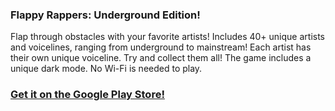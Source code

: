 ### Flappy Rappers: Underground Edition!
 Flap through obstacles with your favorite artists! Includes 40+ unique artists and voicelines, ranging from underground to mainstream! Each artist has their own unique voiceline. Try and collect them all! The game includes a unique dark mode. No Wi-Fi is needed to play.
### [Get it on the Google Play Store!](https://play.google.com/store/apps/details?id=com.jadev.flappyrappers&hl=en-US&ah=uZHmgbVT-T6v3qOhUOtxXfYrTv0)
